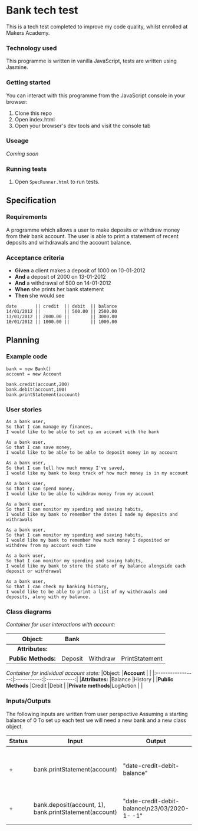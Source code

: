 # Bank tech test

This is a tech test completed to improve my code quality, whilst enrolled at Makers Academy. 

### Technology used

This programme is written in vanilla JavaScript, tests are written using Jasmine.

### Getting started

You can interact with this programme from the JavaScript console in your browser:

1. Clone this repo
2. Open index.html
3. Open your browser's dev tools and visit the console tab

### Useage

*Coming soon*

### Running tests

1. Open `SpecRunner.html` to run tests.

## Specification

### Requirements

A programme which allows a user to make deposits or withdraw money from their bank account. The user is able to print a statement of recent deposits and withdrawals and the account balance.

### Acceptance criteria

- **Given** a client makes a deposit of 1000 on 10-01-2012
- **And** a deposit of 2000 on 13-01-2012
- **And** a withdrawal of 500 on 14-01-2012
- **When** she prints her bank statement
- **Then** she would see

```
date       || credit  || debit  || balance
14/01/2012 ||         || 500.00 || 2500.00
13/01/2012 || 2000.00 ||        || 3000.00
10/01/2012 || 1000.00 ||        || 1000.00
```

## Planning

### Example code
```
bank = new Bank()
account = new Account

bank.credit(account,200)
bank.debit(account,100)
bank.printStatement(account)
```

### User stories
```
As a bank user, 
So that I can manage my finances,
I would like to be able to set up an account with the bank

As a bank user, 
So that I can save money, 
I would like to be able to be able to deposit money in my account

As a bank user, 
So that I can tell how much money I've saved,
I would like my bank to keep track of how much money is in my account

As a bank user,
So that I can spend money,
I would like to be able to wihdraw money from my account

As a bank user,
So that I can monitor my spending and saving habits,
I would like my bank to remember the dates I made my deposits and withrawals

As a bank user,
So that I can monitor my spending and saving habits,
I would like my bank to remember how much money I deposited or withdrew from my account each time

As a bank user,
So that I can monitor my spending and saving habits, 
I would like my bank to store the state of my balance alongside each deposit or withdrawal

As a bank user,
So that I can check my banking history, 
I would like to be able to print a list of my withdrawals and deposits, along with my balance.
```

### Class diagrams

*Container for user interactions with account:*

| Object:           |**Bank**      |        |              |
|:-----------------:|:------------:|:------:|:------------:|
|**Attributes:**    |              |        |              |
|**Public Methods:**|Deposit       |Withdraw|PrintStatement|

*Container for individual account state:*
|Object:            |**Account**  |              |
|:-----------------:|:-----------:|:------------:|
|**Attributes:**    |Balance      |History       |
|**Public Methods** |Credit       |Debit         |
|**Private methods**|LogAction    |              |

### Inputs/Outputs

The following inputs are written from user perspective
Assuming a starting balance of 0
To set up each test we will need a new bank and a new class object.

|Status|Input                       |Output                     |Scenario                                      |
|------|----------------------------|---------------------------|----------------------------------------------|
|+     |bank.printStatement(account)|"date-credit-debit-balance"|bank prints a blank statement on a new account| 
|+     |bank.deposit(account, 1), bank.printStatement(account)|"date-credit-debit-balance\n23/03/2020-1- -1"|user deposits £1 in account                   |





